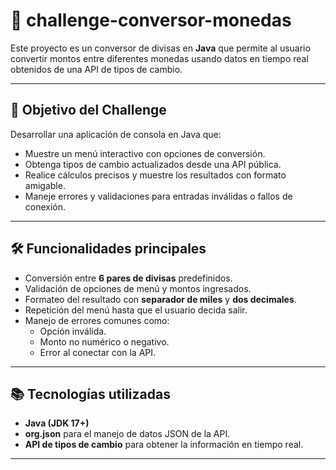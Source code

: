 # 💱 challenge-conversor-monedas

Este proyecto es un conversor de divisas en **Java** que permite al usuario convertir montos entre diferentes monedas usando datos en tiempo real obtenidos de una API de tipos de cambio.

---

## 🎯 Objetivo del Challenge
Desarrollar una aplicación de consola en Java que:
- Muestre un menú interactivo con opciones de conversión.
- Obtenga tipos de cambio actualizados desde una API pública.
- Realice cálculos precisos y muestre los resultados con formato amigable.
- Maneje errores y validaciones para entradas inválidas o fallos de conexión.

---

## 🛠️ Funcionalidades principales
- Conversión entre **6 pares de divisas** predefinidos.
- Validación de opciones de menú y montos ingresados.
- Formateo del resultado con **separador de miles** y **dos decimales**.
- Repetición del menú hasta que el usuario decida salir.
- Manejo de errores comunes como:
  - Opción inválida.
  - Monto no numérico o negativo.
  - Error al conectar con la API.

---

## 📚 Tecnologías utilizadas
- **Java (JDK 17+)**
- **org.json** para el manejo de datos JSON de la API.
- **API de tipos de cambio** para obtener la información en tiempo real.

---
